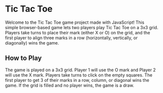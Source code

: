 # Tic Tac Toe

Welcome to the Tic Tac Toe game project made with JavaScript! This simple browser-based game lets two players play Tic Tac Toe on a 3x3 grid. Players take turns to place their mark (either X or O) on the grid, and the first player to align three marks in a row (horizontally, vertically, or diagonally) wins the game.

## How to Play

The game is played on a 3x3 grid.
Player 1 will use the O mark and Player 2 will use the X mark.
Players take turns to click on the empty squares.
The first player to get 3 of their marks in a row, column, or diagonal wins the game.
If the grid is filled and no player wins, the game is a draw.
